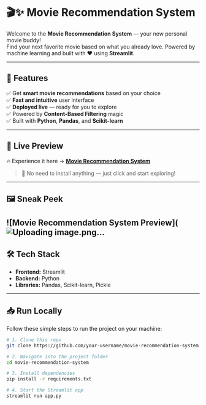 # 🎬✨ Movie Recommendation System

Welcome to the **Movie Recommendation System** — your new personal movie buddy!  
Find your next favorite movie based on what you already love. Powered by machine learning and built with ❤️ using **Streamlit**.

---

## 🚀 Features

✅ Get **smart movie recommendations** based on your choice  
✅ **Fast and intuitive** user interface  
✅ **Deployed live** — ready for you to explore  
✅ Powered by **Content-Based Filtering** magic  
✅ Built with **Python**, **Pandas**, and **Scikit-learn**

---

## 🌟 Live Preview

🔥 Experience it here → [**Movie Recommendation System**](https://movie-recommendation-system-kw6srq9b3dp2g47rmoliry.streamlit.app/#629c4313)

> 🎥 No need to install anything — just click and start exploring!

---

## 🖼️ Sneak Peek

![Movie Recommendation System Preview](![Uploading image.png…](https://github.com/PrabhjotSinghUbhi/Movie-Recommendation-System/blob/main/previewMOVIES.png)
---

## 🛠️ Tech Stack

- **Frontend:** Streamlit
- **Backend:** Python
- **Libraries:** Pandas, Scikit-learn, Pickle

---

## 📥 Run Locally

Follow these simple steps to run the project on your machine:

```bash
# 1. Clone this repo
git clone https://github.com/your-username/movie-recommendation-system.git

# 2. Navigate into the project folder
cd movie-recommendation-system

# 3. Install dependencies
pip install -r requirements.txt

# 4. Start the Streamlit app
streamlit run app.py
